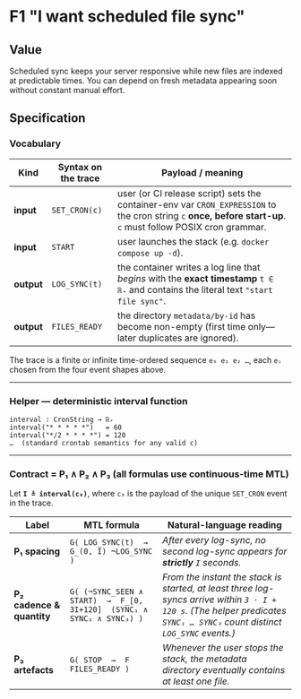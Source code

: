 # F1 "I want scheduled file sync"

## Value

Scheduled sync keeps your server responsive while new files are indexed at predictable times. You can depend on fresh metadata appearing soon without constant manual effort.

## Specification

### Vocabulary

| Kind       | Syntax on the trace | Payload / meaning                                                                                                                                              |
| ---------- | ------------------- | -------------------------------------------------------------------------------------------------------------------------------------------------------------- |
| **input**  | `SET_CRON(c)`       | user (or CI release script) sets the container-env var `CRON_EXPRESSION` to the cron string `c` **once, before start-up**. `c` must follow POSIX cron grammar. |
| **input**  | `START`             | user launches the stack (e.g. `docker compose up -d`).                                                                                                         |
| **output** | `LOG_SYNC(t)`       | the container writes a log line that *begins* with the **exact timestamp** `t ∈ ℝ₊` and contains the literal text `"start file sync"`.                         |
| **output** | `FILES_READY`       | the directory `metadata/by-id` has become non-empty (first time only—later duplicates are ignored).                                                            |

The trace is a finite or infinite time-ordered sequence
`e₀ e₁ e₂ …`, each `eᵢ` chosen from the four event shapes above.

---

### Helper — deterministic interval function

```
interval : CronString → ℝ₊
interval("* * * * *")   = 60
interval("*/2 * * * *") = 120
…  (standard crontab semantics for any valid c)
```

---

### Contract = P₁ ∧ P₂ ∧ P₃   (all formulas use continuous-time MTL)

Let **`I ≜ interval(c₀)`**, where `c₀` is the payload of the unique `SET_CRON`
event in the trace.

| Label                     | MTL formula                                                            | Natural-language reading                                                                                                                                                   |
| ------------------------- | ---------------------------------------------------------------------- | -------------------------------------------------------------------------------------------------------------------------------------------------------------------------- |
| **P₁ spacing**            | `G( LOG_SYNC(t)  →  G_(0, I) ¬LOG_SYNC )`                              | *After every log-sync, no second log-sync appears for **strictly** `I` seconds.*                                                                                           |
| **P₂ cadence & quantity** | `G( (¬SYNC_SEEN ∧ START)  →  F_[0, 3I+120]  (SYNC₁ ∧ SYNC₂ ∧ SYNC₃) )` | *From the instant the stack is started, at least three log-syncs arrive within `3 · I + 120 s`. (The helper predicates `SYNC₁ … SYNC₃` count distinct `LOG_SYNC` events.)* |
| **P₃ artefacts**          | `G( STOP  →  F FILES_READY )`                                          | *Whenever the user stops the stack, the metadata directory eventually contains at least one file.*                                                                         |
